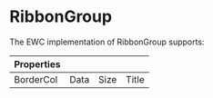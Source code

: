 # RibbonGroup

The EWC implementation of RibbonGroup supports:

| Properties|  |  |  |
|--|--|--|--|
 |  BorderCol  |  Data  |  Size  |  Title |
